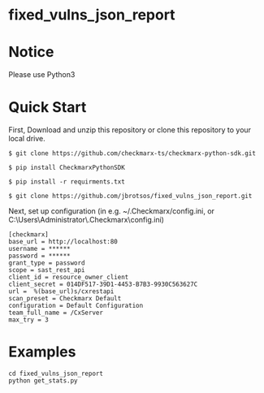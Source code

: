 # fixed_vulns_json_report

# Notice
Please use Python3

# Quick Start
First, Download and unzip this repository or clone this repository to your local drive.
```
$ git clone https://github.com/checkmarx-ts/checkmarx-python-sdk.git
```
```
$ pip install CheckmarxPythonSDK
```
```
$ pip install -r requirments.txt
```
```
$ git clone https://github.com/jbrotsos/fixed_vulns_json_report.git
```

Next, set up configuration (in e.g. ~/.Checkmarx/config.ini, or C:\\Users\\Administrator\\.Checkmarx\\config.ini)
```buildoutcfg
[checkmarx]
base_url = http://localhost:80
username = ******
password = ******
grant_type = password
scope = sast_rest_api
client_id = resource_owner_client
client_secret = 014DF517-39D1-4453-B7B3-9930C563627C
url =  %(base_url)s/cxrestapi
scan_preset = Checkmarx Default
configuration = Default Configuration
team_full_name = /CxServer
max_try = 3
```

# Examples
```Shell
cd fixed_vulns_json_report
python get_stats.py
```

